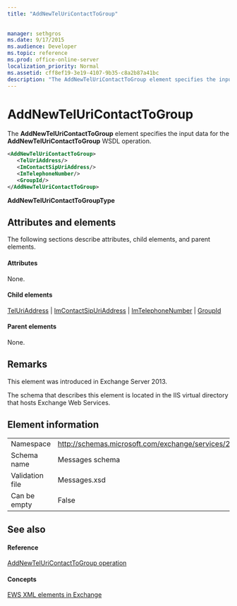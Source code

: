 ```yaml
---
title: "AddNewTelUriContactToGroup"
 
 
manager: sethgros
ms.date: 9/17/2015
ms.audience: Developer
ms.topic: reference
ms.prod: office-online-server
localization_priority: Normal
ms.assetid: cff8ef19-3e19-4107-9b35-c8a2b87a41bc
description: "The AddNewTelUriContactToGroup element specifies the input data for the AddNewTelUriContactToGroup WSDL operation."
---
```


# AddNewTelUriContactToGroup

The **AddNewTelUriContactToGroup** element specifies the input data for the **AddNewTelUriContactToGroup** WSDL operation. 
  
```XML
<AddNewTelUriContactToGroup>
   <TelUriAddress/>
   <ImContactSipUriAddress/>
   <ImTelephoneNumber/>
   <GroupId/>
</AddNewTelUriContactToGroup>
```

 **AddNewTelUriContactToGroupType**
## Attributes and elements

The following sections describe attributes, child elements, and parent elements.
  
#### Attributes

None.
  
#### Child elements

[TelUriAddress](teluriaddress.md) | [ImContactSipUriAddress](imcontactsipuriaddress.md) | [ImTelephoneNumber](imtelephonenumber.md) | [GroupId](groupid.md)
  
#### Parent elements

None.
  
## Remarks

This element was introduced in Exchange Server 2013.
  
The schema that describes this element is located in the IIS virtual directory that hosts Exchange Web Services.
  
## Element information

|||
|:-----|:-----|
|Namespace  <br/> |http://schemas.microsoft.com/exchange/services/2006/messages  <br/> |
|Schema name  <br/> |Messages schema  <br/> |
|Validation file  <br/> |Messages.xsd  <br/> |
|Can be empty  <br/> |False  <br/> |
   
## See also

#### Reference

[AddNewTelUriContactToGroup operation](addnewteluricontacttogroup-operation.md)
#### Concepts

[EWS XML elements in Exchange](ews-xml-elements-in-exchange.md)

